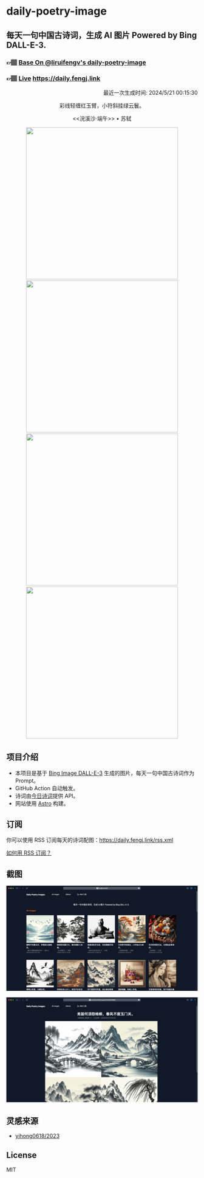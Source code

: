 
# daily-poetry-image

## 每天一句中国古诗词，生成 AI 图片 Powered by Bing DALL-E-3.

### 👉🏽 [Base On @liruifengv's daily-poetry-image](https://github.com/liruifengv/daily-poetry-image)

### 👉🏽 [Live](https://daily.fengj.link) https://daily.fengj.link

<p align="right">
  最近一次生成时间: 2024/5/21 00:15:30
</p>
<p align="center">
彩线轻缠红玉臂，小符斜挂绿云鬟。
</p>
<p align="center">
<<浣溪沙·端午>> • 苏轼
</p>
<p align="center">
<img src="https://tse2.mm.bing.net/th/id/OIG1.EB9EG47_mstQ.JnSor.b" height="400" width="400" />
<img src="https://tse4.mm.bing.net/th/id/OIG1.7Vxr93ivNuZTzGFq_z8W" height="400" width="400" />
<img src="https://tse2.mm.bing.net/th/id/OIG1.P3ZpXHgbUPGTPvKm1iJs" height="400" width="400" />
<img src="https://tse1.mm.bing.net/th/id/OIG1.lQ0emeFVuzum40TtA8Ea" height="400" width="400" />
</p>

## 项目介绍

-   本项目是基于 [Bing Image DALL-E-3](https://www.bing.com/images/create) 生成的图片，每天一句中国古诗词作为 Prompt。
-   GitHub Action 自动触发。
-   诗词由[今日诗词](https://www.jinrishici.com/)提供 API。
-   网站使用 [Astro](https://astro.build) 构建。

## 订阅

你可以使用 RSS 订阅每天的诗词配图：https://daily.fengj.link/rss.xml

[如何用 RSS 订阅？](https://zhuanlan.zhihu.com/p/55026716)

## 截图

![图片列表](./screenshots/Snipaste_2023-12-28_21-00-26.png)

![图片详情](./screenshots/Snipaste_2023-12-28_21-00-53.png)

## 灵感来源

-   [yihong0618/2023](https://github.com/yihong0618/2023)

## License

MIT
